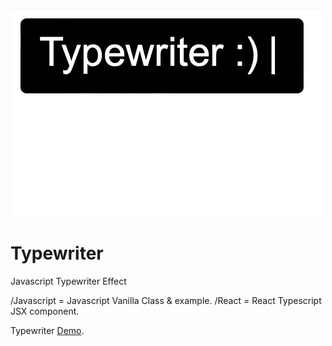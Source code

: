 ![Typewriter](img/Typewriter.gif)

# Typewriter
Javascript Typewriter Effect 

/Javascript = Javascript Vanilla Class & example.
/React = React Typescript JSX component. 

Typewriter <a target="_blank" href="https://jsfiddle.net/kurtgrung/oc9qwvp6/124/">Demo</a>.